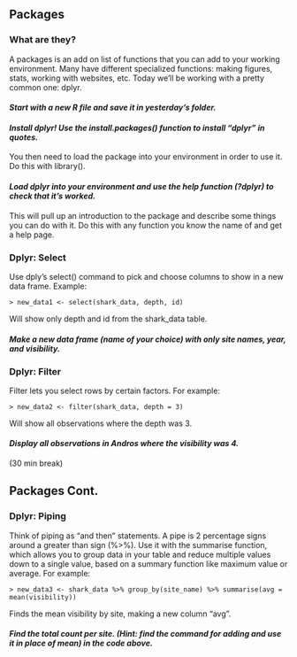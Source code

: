 ## Packages

### What are they?
A packages is an add on list of functions that you can add to your working environment. Many have different specialized functions: making figures, stats, working with websites, etc. Today we’ll be working with a pretty common one: dplyr.

#### *Start with a new R file and save it in yesterday’s folder.*

#### *Install dplyr! Use the install.packages() function to install “dplyr” in quotes.*

You then need to load the package into your environment in order to use it. Do this
with library().

#### *Load dplyr into your environment and use the help function (?dplyr) to check that it’s worked.*

This will pull up an introduction to the package and describe some things you can do with it. Do this with any function you know the name of and get a help page. 


### Dplyr: Select
Use dply’s select() command to pick and choose columns to show in a  new data frame. Example:

```{r}
> new_data1 <- select(shark_data, depth, id)
```

Will show only depth and id from the shark_data table. 

#### *Make a new data frame (name of your choice) with only site names, year, and visibility.*

### Dplyr: Filter

Filter lets you select rows by certain factors. For example:

```{r}
> new_data2 <- filter(shark_data, depth = 3) 
```

Will show all observations where the depth was 3. 

#### *Display all observations in Andros where the visibility was 4.*


(30 min break)


## Packages Cont. 

### Dplyr: Piping 

Think of piping as “and then” statements. A pipe is 2 percentage signs around a greater than sign (%>%). Use it with the summarise function, which allows you to group data in your table and reduce multiple values down to a single value, based on a summary function like maximum value or average. For example:

```{r}
> new_data3 <- shark_data %>% group_by(site_name) %>% summarise(avg = mean(visibility))
```

Finds the mean visibility by site, making a new column “avg”.

#### *Find the total count per site. (Hint: find the command for adding and use it in place of mean) in the code above.*
